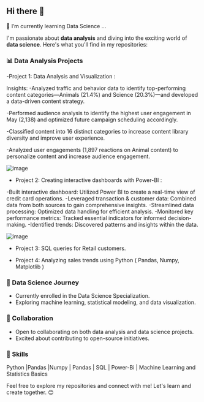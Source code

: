 ## Hi there 👋

 🌱 I’m currently learning Data Science ...

I'm passionate about **data analysis** and diving into the exciting world of **data science**. 
Here's what you'll find in my repositories:

### 📊 Data Analysis Projects

-Project 1: Data Analysis and Visualization :

Insights:
-Analyzed traffic and behavior data to identify top-performing content categories—Animals (21.4%) and Science (20.3%)—and developed a data-driven content strategy.

-Performed audience analysis to identify the highest user engagement in May (2,138) and optimized future campaign scheduling accordingly.

-Classified content into 16 distinct categories to increase content library diversity and improve user experience.

-Analyzed user engagements (1,897 reactions on Animal content) to personalize content and increase audience engagement.

![image](https://github.com/prachidhaka/prachidhaka/assets/100430962/000eb264-a1d5-487d-9cbd-54ea0b4c9710)

- Project 2: Creating interactive dashboards with Power-BI :

-Built interactive dashboard: Utilized Power BI to create a real-time view of credit card operations.
-Leveraged transaction & customer data: Combined data from both sources to gain comprehensive insights.
-Streamlined data processing: Optimized data handling for efficient analysis.
-Monitored key performance metrics: Tracked essential indicators for informed decision-making.
-Identified trends: Discovered patterns and insights within the data.

![image](https://github.com/prachidhaka/prachidhaka/assets/100430962/7d2950a5-c482-478a-9a01-6518949d6697)


- Project 3: SQL queries for Retail customers.


- Project 4: Analyzing sales trends using Python ( Pandas, Numpy, Matplotlib )


### 🌟 Data Science Journey
- Currently enrolled in the Data Science Specialization.
- Exploring machine learning, statistical modeling, and data visualization.

### 🤝 Collaboration
- Open to collaborating on both data analysis and data science projects.
- Excited about contributing to open-source initiatives.

### 🚀 Skills
Python |Pandas |Numpy | Pandas | SQL | Power-Bi | Machine Learning and Statistics Basics

Feel free to explore my repositories and connect with me! Let's learn and create together. 😊

